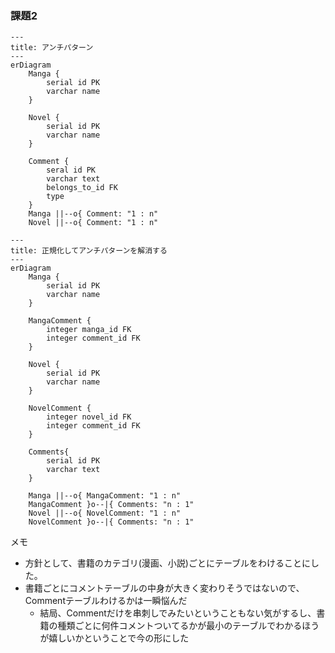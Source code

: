 
### 課題2

```mermaid
---
title: アンチパターン
---
erDiagram
    Manga {
        serial id PK
        varchar name
    }

    Novel {
        serial id PK
        varchar name
    }

    Comment {
        seral id PK
        varchar text
        belongs_to_id FK
        type
    }
    Manga ||--o{ Comment: "1 : n"
    Novel ||--o{ Comment: "1 : n"
```


```mermaid
---
title: 正規化してアンチパターンを解消する
---
erDiagram
    Manga {
        serial id PK
        varchar name
    }

    MangaComment {
        integer manga_id FK
        integer comment_id FK
    }

    Novel {
        serial id PK
        varchar name
    }

    NovelComment {
        integer novel_id FK
        integer comment_id FK
    }

    Comments{
        serial id PK
        varchar text
    }

    Manga ||--o{ MangaComment: "1 : n"
    MangaComment }o--|{ Comments: "n : 1"
    Novel ||--o{ NovelComment: "1 : n"
    NovelComment }o--|{ Comments: "n : 1"
```

メモ
- 方針として、書籍のカテゴリ(漫画、小説)ごとにテーブルをわけることにした。
- 書籍ごとにコメントテーブルの中身が大きく変わりそうではないので、Commentテーブルわけるかは一瞬悩んだ
  - 結局、Commentだけを串刺しでみたいということもない気がするし、書籍の種類ごとに何件コメントついてるかが最小のテーブルでわかるほうが嬉しいかということで今の形にした
